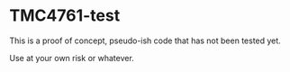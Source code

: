 # TMC4761-test

This is a proof of concept, pseudo-ish code that has not been tested yet.  

Use at your own risk or whatever.
